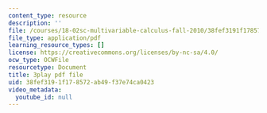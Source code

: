 ```yaml
---
content_type: resource
description: ''
file: /courses/18-02sc-multivariable-calculus-fall-2010/38fef3191f178572ab49f37e74ca0423_-pr1TLyPyDw.pdf
file_type: application/pdf
learning_resource_types: []
license: https://creativecommons.org/licenses/by-nc-sa/4.0/
ocw_type: OCWFile
resourcetype: Document
title: 3play pdf file
uid: 38fef319-1f17-8572-ab49-f37e74ca0423
video_metadata:
  youtube_id: null
---
```


